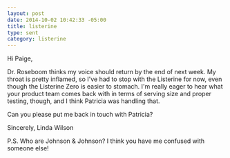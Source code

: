 ```yaml
---
layout: post
date: 2014-10-02 10:42:33 -05:00
title: listerine
type: sent
category: listerine
---
```


Hi Paige,

Dr. Roseboom thinks my voice should return by the end of next week. My throat is pretty inflamed, so I've had to stop with the Listerine for now, even though the Listerine Zero is easier to stomach. I'm really eager to hear what your product team comes back with in terms of serving size and proper testing, though, and I think Patricia was handling that. 

Can you please put me back in touch with Patricia?

Sincerely,
Linda Wilson

P.S. Who are Johnson & Johnson? I think you have me confused with someone else! 
